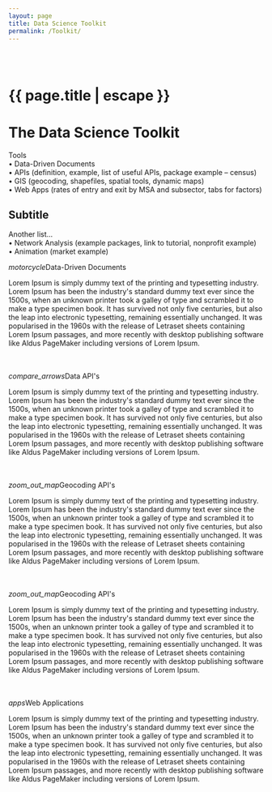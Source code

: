 ```yaml
---
layout: page
title: Data Science Toolkit
permalink: /Toolkit/
---
```


<br>
<br>


<h1 class="page-title">{{ page.title | escape }}</h1>

# The Data Science Toolkit

Tools  
•	Data-Driven Documents  
•	APIs (definition, example, list of useful APIs, package example – census)  
•	GIS (geocoding, shapefiles, spatial tools, dynamic maps)  
•	Web Apps (rates of entry and exit by MSA and subsector, tabs for factors)   

## Subtitle

Another list...  
•	Network Analysis (example packages, link to tutorial, nonprofit example)  
•	Animation (market example)  




<div class="divider"></div>



<div class="section">
  <a class="waves-effect blue darken-4 btn-large"><i class="material-icons right">motorcycle</i>Data-Driven Documents</a>
</div>

Lorem Ipsum is simply dummy text of the printing and typesetting industry. Lorem Ipsum has been the industry's standard dummy text ever since the 1500s, when an unknown printer took a galley of type and scrambled it to make a type specimen book. It has survived not only five centuries, but also the leap into electronic typesetting, remaining essentially unchanged. It was popularised in the 1960s with the release of Letraset sheets containing Lorem Ipsum passages, and more recently with desktop publishing software like Aldus PageMaker including versions of Lorem Ipsum.

<br>
<br>

<div class="divider"></div>




<div class="section">
  <a class="waves-effect blue darken-4 btn-large"><i class="material-icons right">compare_arrows</i>Data API's</a>
</div>

Lorem Ipsum is simply dummy text of the printing and typesetting industry. Lorem Ipsum has been the industry's standard dummy text ever since the 1500s, when an unknown printer took a galley of type and scrambled it to make a type specimen book. It has survived not only five centuries, but also the leap into electronic typesetting, remaining essentially unchanged. It was popularised in the 1960s with the release of Letraset sheets containing Lorem Ipsum passages, and more recently with desktop publishing software like Aldus PageMaker including versions of Lorem Ipsum.

<br>
<br>

<div class="divider"></div>




<div class="section">
  <a class="waves-effect blue darken-4 btn-large"><i class="material-icons right">zoom_out_map</i>Geocoding API's</a>
</div>

Lorem Ipsum is simply dummy text of the printing and typesetting industry. Lorem Ipsum has been the industry's standard dummy text ever since the 1500s, when an unknown printer took a galley of type and scrambled it to make a type specimen book. It has survived not only five centuries, but also the leap into electronic typesetting, remaining essentially unchanged. It was popularised in the 1960s with the release of Letraset sheets containing Lorem Ipsum passages, and more recently with desktop publishing software like Aldus PageMaker including versions of Lorem Ipsum.

<br>
<br>

<div class="divider"></div>






<div class="section">
  <a class="waves-effect blue darken-4 btn-large"><i class="material-icons right">zoom_out_map</i>Geocoding API's</a>
</div>

Lorem Ipsum is simply dummy text of the printing and typesetting industry. Lorem Ipsum has been the industry's standard dummy text ever since the 1500s, when an unknown printer took a galley of type and scrambled it to make a type specimen book. It has survived not only five centuries, but also the leap into electronic typesetting, remaining essentially unchanged. It was popularised in the 1960s with the release of Letraset sheets containing Lorem Ipsum passages, and more recently with desktop publishing software like Aldus PageMaker including versions of Lorem Ipsum.


<br>
<br>

<div class="divider"></div>





<div class="section">
  <a class="waves-effect blue darken-4 btn-large"><i class="material-icons right">apps</i>Web Applications</a>
</div>

Lorem Ipsum is simply dummy text of the printing and typesetting industry. Lorem Ipsum has been the industry's standard dummy text ever since the 1500s, when an unknown printer took a galley of type and scrambled it to make a type specimen book. It has survived not only five centuries, but also the leap into electronic typesetting, remaining essentially unchanged. It was popularised in the 1960s with the release of Letraset sheets containing Lorem Ipsum passages, and more recently with desktop publishing software like Aldus PageMaker including versions of Lorem Ipsum.


<div class="divider"></div>

<br>
<br>
